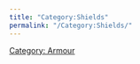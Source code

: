 ```yaml
---
title: "Category:Shields"
permalink: "/Category:Shields/"
---
```


[Category: Armour](Category:_Armour "wikilink")